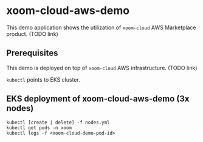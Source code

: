 # xoom-cloud-aws-demo

This demo application shows the utilization of `xoom-cloud` AWS Marketplace product. (TODO link)

## Prerequisites

This demo is deployed on top of `xoom-cloud` AWS infrastructure. (TODO link)

`kubectl` points to EKS cluster.

## EKS deployment of xoom-cloud-aws-demo (3x nodes)

```
kubectl [create | delete] -f nodes.yml
kubectl get pods -n xoom
kubectl logs -f <xoom-cloud-demo-pod-id>
```
